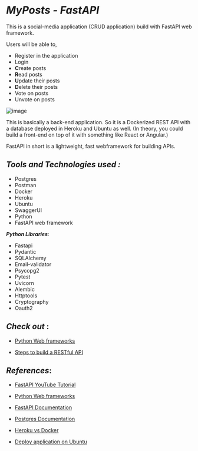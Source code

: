 _MyPosts - FastAPI_
==
This is a social-media application (CRUD application) build with FastAPI web framework.

Users will be able to,

- Register in the application
- Login 
- **C**reate posts
- **R**ead posts
- **U**pdate their posts
- **D**elete their posts
- Vote on posts
- Unvote on posts


![image](https://user-images.githubusercontent.com/94846381/150938598-103f489f-2c27-42c0-8597-d6b974abacd1.png)

This is basically a back-end application. So it is a Dockerized REST API with a database deployed in Heroku and Ubuntu as well. (In theory, you could build a front-end on top of it with something like React or Angular.)

FastAPI in short is a lightweight, fast webframework for building APIs.

## _Tools and Technologies used :_

- Postgres
- Postman
- Docker
- Heroku
- Ubuntu
- SwaggerUI
- Python
- FastAPI web framework

_**Python Libraries**_:

- Fastapi
- Pydantic
- SQLAlchemy
- Email-validator
- Psycopg2
- Pytest
- Uvicorn
- Alembic
- Httptools
- Cryptography
- Oauth2

## _Check out_ :

- [Python Web frameworks](https://github.com/priyaskumar/fastapi/blob/main/1.%20Python%20Web%20frameworks.md#python-web-frameworks)

- [Steps to build a RESTful API](https://github.com/priyaskumar/fastapi/blob/main/2.%20Steps%20to%20build%20a%20RESTful%20API.md#steps-to-build-a-full-fledged-restful-api-in-python-using-fastapi)

## _References_:

- [FastAPI YouTube Tutorial](https://www.youtube.com/watch?v=0sOvCWFmrtA&t=67653s)

- [Python Web frameworks](https://wiki.python.org/moin/WebFrameworks)

- [FastAPI Documentation](https://fastapi.tiangolo.com/)

- [Postgres Documentation](https://www.postgresql.org/docs/)

- [Heroku vs Docker](https://blog.iron.io/heroku-vs-docker-whats-the-difference/#:~:text=Environment%3A%20One%20of%20the%20most,Amazon%20Web%20Services%20(AWS).)

- [Deploy application on Ubuntu](https://dev.to/shuv1824/deploy-fastapi-application-on-ubuntu-with-nginx-gunicorn-and-uvicorn-3mbl)

